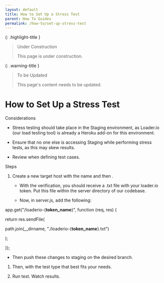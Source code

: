 ```yaml
---
layout: default
title: How to Set Up a Stress Test
parent: How To Guides
permalink: /how-to/set-up-stress-test
---
```


{: .highlight-title }
> Under Construction
>
> This page is under construction.

{: .warning-title }
> To be Updated
>
> This page's content needs to be updated.

# How to Set Up a Stress Test

Considerations

-   Stress testing should take place in the Staging environment, as
    Loader.io (our load testing tool) is already a Heroku add-on for
    this environment.

-   Ensure that no one else is accessing Staging while performing stress
    tests, as this may skew results.

-   Review when defining test cases.

Steps

1.  Create a new target host with the name and then .

    -   With the verification, you should receive a .txt file with your
        loader.io token. Put this file within the server directory of
        our codebase.

    -   Now, in server.js, add the following:

app.get("/loaderio-{**token_name**}", function (req, res) {

return res.sendFile(

path.join(__dirname, "./loaderio-{**token_name**}.txt")

);

});

-   Then push these changes to staging on the desired branch.

1.  Then, with the test type that best fits your needs.

2.  Run test. Watch results.
